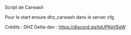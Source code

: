 Script de Carwash

Pour le start 
ensure dhz_carwash 
dans le server cfg 

Crédits : DHZ
Delta-dev : https://discord.gg/tqUPKeVEeW
